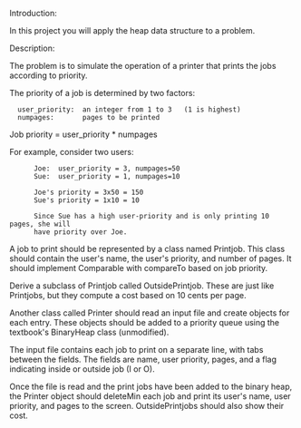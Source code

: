 
Introduction:

   In this project you will apply the heap data structure to a problem.



Description:

   The problem is to simulate the operation of a printer that prints the
   jobs according to priority.

   The priority of a job is determined by two factors:

      user_priority:  an integer from 1 to 3   (1 is highest)
      numpages:       pages to be printed


   Job priority = user_priority * numpages

   For example, consider two users:

          Joe:  user_priority = 3, numpages=50
          Sue:  user_priority = 1, numpages=10

          Joe's priority = 3x50 = 150
          Sue's priority = 1x10 = 10

          Since Sue has a high user-priority and is only printing 10 pages, she will 
          have priority over Joe.

   A job to print should be represented by a class named Printjob.  This class
   should contain the user's name, the user's priority, and number of pages.  It 
   should implement Comparable with compareTo based on job priority.

   Derive a subclass of Printjob called OutsidePrintjob.  These are just like
   Printjobs, but they compute a cost based on 10 cents per page.

   Another class called Printer should read an input file and create objects
   for each entry.  These objects should be added to a priority queue
   using the textbook's BinaryHeap class (unmodified).  

   The input file contains each job to print on a separate line, with tabs between 
   the fields.  The fields are name, user priority, pages, and a flag indicating 
   inside or outside job (I or O).

   Once the file is read and the print jobs have been added to the binary heap, 
   the Printer object should deleteMin each job and print its user's name, user priority, 
   and pages to the screen.  OutsidePrintjobs should also show their cost.
